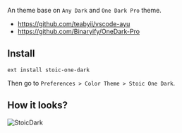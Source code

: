 An theme base on `Any Dark` and `One Dark Pro` theme.

- https://github.com/teabyii/vscode-ayu
- https://github.com/Binaryify/OneDark-Pro

## Install

```shell
ext install stoic-one-dark
```

Then go to `Preferences > Color Theme > Stoic One Dark`.

## How it looks?

![StoicDark](https://i.imgur.com/5vMDtUH.png)
